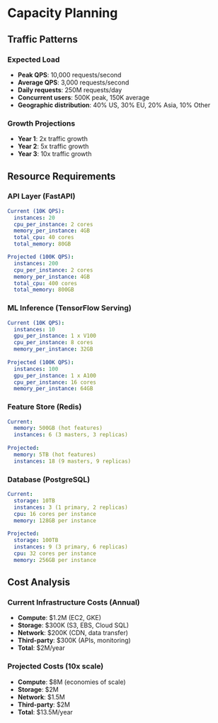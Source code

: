 # Capacity Planning

## Traffic Patterns

### Expected Load
- **Peak QPS**: 10,000 requests/second
- **Average QPS**: 3,000 requests/second  
- **Daily requests**: 250M requests/day
- **Concurrent users**: 500K peak, 150K average
- **Geographic distribution**: 40% US, 30% EU, 20% Asia, 10% Other

### Growth Projections
- **Year 1**: 2x traffic growth
- **Year 2**: 5x traffic growth  
- **Year 3**: 10x traffic growth

## Resource Requirements

### API Layer (FastAPI)
```yaml
Current (10K QPS):
  instances: 20
  cpu_per_instance: 2 cores
  memory_per_instance: 4GB
  total_cpu: 40 cores
  total_memory: 80GB

Projected (100K QPS):
  instances: 200
  cpu_per_instance: 2 cores  
  memory_per_instance: 4GB
  total_cpu: 400 cores
  total_memory: 800GB
```

### ML Inference (TensorFlow Serving)
```yaml
Current (10K QPS):
  instances: 10
  gpu_per_instance: 1 x V100
  cpu_per_instance: 8 cores
  memory_per_instance: 32GB
  
Projected (100K QPS):
  instances: 100
  gpu_per_instance: 1 x A100
  cpu_per_instance: 16 cores
  memory_per_instance: 64GB
```

### Feature Store (Redis)
```yaml
Current:
  memory: 500GB (hot features)
  instances: 6 (3 masters, 3 replicas)
  
Projected:
  memory: 5TB (hot features)
  instances: 18 (9 masters, 9 replicas)
```

### Database (PostgreSQL)
```yaml
Current:
  storage: 10TB
  instances: 3 (1 primary, 2 replicas)
  cpu: 16 cores per instance
  memory: 128GB per instance
  
Projected:
  storage: 100TB  
  instances: 9 (3 primary, 6 replicas)
  cpu: 32 cores per instance
  memory: 256GB per instance
```

## Cost Analysis

### Current Infrastructure Costs (Annual)
- **Compute**: $1.2M (EC2, GKE)
- **Storage**: $300K (S3, EBS, Cloud SQL)
- **Network**: $200K (CDN, data transfer)
- **Third-party**: $300K (APIs, monitoring)
- **Total**: $2M/year

### Projected Costs (10x scale)
- **Compute**: $8M (economies of scale)
- **Storage**: $2M  
- **Network**: $1.5M
- **Third-party**: $2M
- **Total**: $13.5M/year